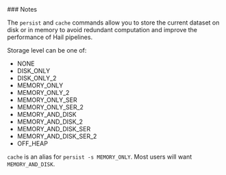 <div class="cmdhead"></div>

<div class="description"></div>

<div class="synopsis"></div>

<div class="options"></div>

<div class="cmdsubsection">
### Notes

The `persist` and `cache` commands allow you to store the current
dataset on disk or in memory to avoid redundant computation and
improve the performance of Hail pipelines.

Storage level can be one of:

 - NONE
 - DISK_ONLY
 - DISK_ONLY_2
 - MEMORY_ONLY
 - MEMORY_ONLY_2
 - MEMORY_ONLY_SER
 - MEMORY_ONLY_SER_2
 - MEMORY_AND_DISK
 - MEMORY_AND_DISK_2
 - MEMORY_AND_DISK_SER
 - MEMORY_AND_DISK_SER_2
 - OFF_HEAP

`cache` is an alias for `persist -s MEMORY_ONLY`.  Most users will
want `MEMORY_AND_DISK`.

</div>